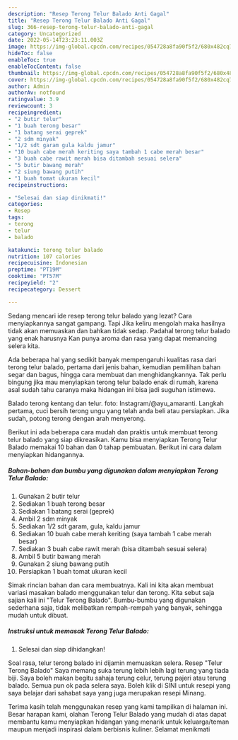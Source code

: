 ```yaml
---
description: "Resep Terong Telur Balado Anti Gagal"
title: "Resep Terong Telur Balado Anti Gagal"
slug: 366-resep-terong-telur-balado-anti-gagal
category: Uncategorized
date: 2022-05-14T23:23:11.003Z
image: https://img-global.cpcdn.com/recipes/054728a8fa90f5f2/680x482cq70/terong-telur-balado-foto-resep-utama.jpg
hideToc: false
enableToc: true
enableTocContent: false
thumbnail: https://img-global.cpcdn.com/recipes/054728a8fa90f5f2/680x482cq70/terong-telur-balado-foto-resep-utama.jpg
cover: https://img-global.cpcdn.com/recipes/054728a8fa90f5f2/680x482cq70/terong-telur-balado-foto-resep-utama.jpg
author: Admin
authorAv: notfound
ratingvalue: 3.9
reviewcount: 3
recipeingredient:
- "2 butir telur"
- "1 buah terong besar"
- "1 batang serai geprek"
- "2 sdm minyak"
- "1/2 sdt garam gula kaldu jamur"
- "10 buah cabe merah keriting saya tambah 1 cabe merah besar"
- "3 buah cabe rawit merah bisa ditambah sesuai selera"
- "5 butir bawang merah"
- "2 siung bawang putih"
- "1 buah tomat ukuran kecil"
recipeinstructions:

- "Selesai dan siap dinikmati!"
categories:
- Resep
tags:
- terong
- telur
- balado

katakunci: terong telur balado 
nutrition: 107 calories
recipecuisine: Indonesian
preptime: "PT19M"
cooktime: "PT57M"
recipeyield: "2"
recipecategory: Dessert

---
```



Sedang mencari ide resep terong telur balado yang lezat? Cara menyiapkannya sangat gampang. Tapi Jika keliru mengolah maka hasilnya tidak akan memuaskan dan bahkan tidak sedap. Padahal terong telur balado yang enak harusnya Kan punya aroma dan rasa yang dapat memancing selera kita.


Ada beberapa hal yang sedikit banyak mempengaruhi kualitas rasa dari terong telur balado, pertama dari jenis bahan, kemudian pemilihan bahan segar dan bagus, hingga cara membuat dan menghidangkannya. Tak perlu bingung jika mau menyiapkan terong telur balado enak di rumah, karena asal sudah tahu caranya maka hidangan ini bisa jadi suguhan istimewa.

Balado terong kentang dan telur. foto: Instagram/@ayu_amaranti. Langkah pertama, cuci bersih terong ungu yang telah anda beli atau persiapkan. Jika sudah, potong terong dengan arah menyerong.


Berikut ini ada beberapa cara mudah dan praktis untuk membuat terong telur balado yang siap dikreasikan. Kamu bisa menyiapkan Terong Telur Balado memakai 10 bahan dan 0 tahap pembuatan. Berikut ini cara dalam menyiapkan hidangannya.

<!--inarticleads1-->

##### Bahan-bahan dan bumbu yang digunakan dalam menyiapkan Terong Telur Balado:

1. Gunakan 2 butir telur
1. Sediakan 1 buah terong besar
1. Sediakan 1 batang serai (geprek)
1. Ambil 2 sdm minyak
1. Sediakan 1/2 sdt garam, gula, kaldu jamur
1. Sediakan 10 buah cabe merah keriting (saya tambah 1 cabe merah besar)
1. Sediakan 3 buah cabe rawit merah (bisa ditambah sesuai selera)
1. Ambil 5 butir bawang merah
1. Gunakan 2 siung bawang putih
1. Persiapkan 1 buah tomat ukuran kecil


Simak rincian bahan dan cara membuatnya. Kali ini kita akan membuat variasi masakan balado menggunakan telur dan terong. Kita sebut saja sajian kali ini &#34;Telur Terong Balado&#34;. Bumbu-bumbu yang digunakan sederhana saja, tidak melibatkan rempah-rempah yang banyak, sehingga mudah untuk dibuat. 

<!--inarticleads2-->

##### Instruksi untuk memasak Terong Telur Balado:


1. Selesai dan siap dihidangkan!

Soal rasa, telur terong balado ini dijamin memuaskan selera. Resep &#34;Telur Terong Balado&#34; Saya memang suka terung lebih lebih lagi terung yang tiada biji. Saya boleh makan begitu sahaja terung celur, terung pajeri atau terung balado. Semua pun ok pada selera saya. Boleh klik di SINI untuk resepi yang saya belajar dari sahabat saya yang juga merupakan resepi Minang. 

Terima kasih telah menggunakan resep yang kami tampilkan di halaman ini. Besar harapan kami, olahan Terong Telur Balado yang mudah di atas dapat membantu kamu menyiapkan hidangan yang menarik untuk keluarga/teman maupun menjadi inspirasi dalam berbisnis kuliner. Selamat menikmati
